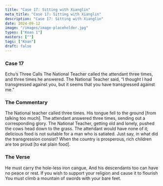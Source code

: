 ```yaml
---
title: "Case 17: Sitting with Xianglin"
meta_title: "Case 17: Sitting with Xianglin"
description: "Case 17: Sitting with Xianglin"
date: 2024-09-12
image: "/images/image-placeholder.jpg"
types: ["Koan 1"]
masters: [""]
tags: ["Koan"]
draft: false
---
```


### Case 17

Echu’s Three Calls
The National Teacher called the attendant three times, and three times he answered. The National Teacher said, “I thought I had transgressed against you, but it seems that you have transgressed against me.”

### The Commentary
The National teacher called three times. His tongue fell to the ground [from talking too much]. The attendant answered three times, sending out a corresponding glory. The National Teacher, getting old and lonely, pushed the cows head down to the grass. The attendant would have none of it; delicious food is not suitable for a man who is satiated. Just say, in what did the transgression consist? When the country is prosperous, rich children are too proud [to eat plain food].

### The Verse
He must carry the hole-less iron cangue,
And his descendants too can have no peace or rest.
If you wish to support your religion and cause it to flourish You must climb a mountain of swords with your bare feet.

